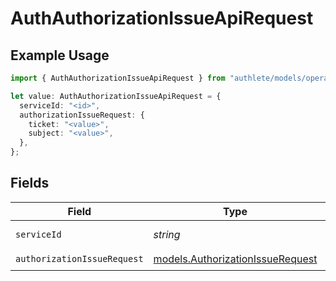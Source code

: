 # AuthAuthorizationIssueApiRequest

## Example Usage

```typescript
import { AuthAuthorizationIssueApiRequest } from "authlete/models/operations";

let value: AuthAuthorizationIssueApiRequest = {
  serviceId: "<id>",
  authorizationIssueRequest: {
    ticket: "<value>",
    subject: "<value>",
  },
};
```

## Fields

| Field                                                                         | Type                                                                          | Required                                                                      | Description                                                                   |
| ----------------------------------------------------------------------------- | ----------------------------------------------------------------------------- | ----------------------------------------------------------------------------- | ----------------------------------------------------------------------------- |
| `serviceId`                                                                   | *string*                                                                      | :heavy_check_mark:                                                            | A service ID.                                                                 |
| `authorizationIssueRequest`                                                   | [models.AuthorizationIssueRequest](../../models/authorizationissuerequest.md) | :heavy_check_mark:                                                            | N/A                                                                           |